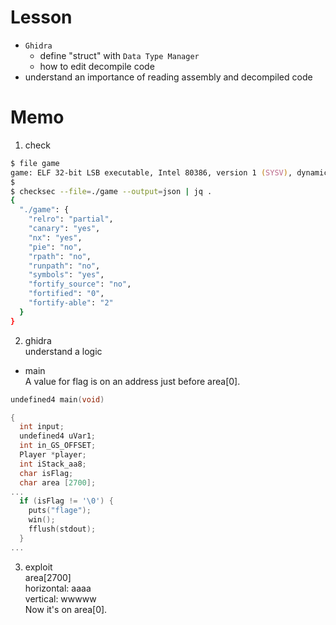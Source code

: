 # Lesson  
- `Ghidra`  
    - define "struct" with `Data Type Manager`  
    - how to edit decompile code
- understand an importance of reading assembly and decompiled code

# Memo  
1. check  
```zsh
$ file game
game: ELF 32-bit LSB executable, Intel 80386, version 1 (SYSV), dynamically linked, interpreter /lib/ld-linux.so.2, BuildID[sha1]=02a3bb43121b1f6fbc2ab9154ab38a9427e19149, for GNU/Linux 3.2.0, not stripped
$
$ checksec --file=./game --output=json | jq .
{
  "./game": {
    "relro": "partial",
    "canary": "yes",
    "nx": "yes",
    "pie": "no",
    "rpath": "no",
    "runpath": "no",
    "symbols": "yes",
    "fortify_source": "no",
    "fortified": "0",
    "fortify-able": "2"
  }
}
```

2. ghidra  
understand a logic  
- main  
A value for flag is on an address just before area[0].  

```c
undefined4 main(void)

{
  int input;
  undefined4 uVar1;
  int in_GS_OFFSET;
  Player *player;
  int iStack_aa8;
  char isFlag;
  char area [2700];
...
  if (isFlag != '\0') {
    puts("flage");
    win();
    fflush(stdout);
  }
...
```

3. exploit  
area[2700]  
horizontal: aaaa  
vertical: wwwww  
Now it's on area[0].  

